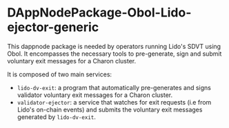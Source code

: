 # DAppNodePackage-Obol-Lido-ejector-generic

This dappnode package is needed by operators running Lido's SDVT using Obol. It encompasses the necessary tools to pre-generate, sign and submit voluntary exit messages for a Charon cluster.

It is composed of two main services:
- `lido-dv-exit`: a program that automatically pre-generates and signs validator voluntary exit messages for a Charon cluster.
- `validator-ejector`: a service that watches for exit requests (i.e from Lido's on-chain events) and submits the voluntary exit messages generated by `lido-dv-exit`.

